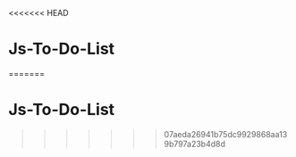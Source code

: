 <<<<<<< HEAD
# Js-To-Do-List
=======
# Js-To-Do-List
>>>>>>> 07aeda26941b75dc9929868aa139b797a23b4d8d
